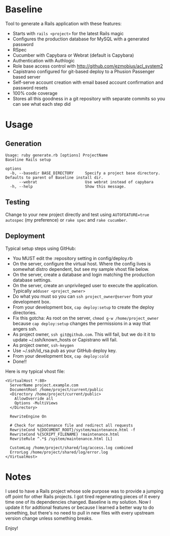 Baseline
========

Tool to generate a Rails application with these features:

* Starts with `rails <project>` for the latest Rails magic
* Configures the production database for MySQL with a generated password
* RSpec
* Cucumber with Capybara or Webrat (default is Capybara)
* Authentication with Authlogic
* Role base access control with http://github.com/ezmobius/acl_system2
* Capistrano configured for git-based deploy to a Phusion Passenger based server
* Self-serve account creation with email based account confirmation and password resets
* 100% code coverage
* Stores all this goodness in a git repository with separate commits so you can see what each step did

# Usage

## Generation

    Usage: ruby generate.rb [options] ProjectName
    Baseline Rails setup

    options
      -b, --basedir BASE_DIRECTORY     Specify a project base directory. Defaults to parent of Baseline install dir.
          --webrat                     Use webrat instead of capybara
      -h, --help                       Show this message.

## Testing

Change to your new project directly and test using `AUTOFEATURE=true autospec` (my preference) or `rake spec` and `rake cucumber`.

## Deployment

Typical setup steps using GitHub:

* You MUST edit the :repository setting in config/deploy.rb
* On the server, configure the virtual host. Where the config lives is somewhat distro dependent, but see my sample vhost file below.
* On the server, create a database and login matching the production database settings.
* On the server, create an unprivileged user to execute the application. Typically `adduser <project_owner>`
* Do what you must so you can `ssh project_owner@server` from your development box.
* From your development box, `cap deploy:setup` to create the deploy directories.
* Fix this gotcha: As root on the server, `chmod g-w /home/project_owner` because `cap deploy:setup` changes the permissions in a way that angers ssh.
* As project owner, `ssh git@github.com`. This will fail, but we do it it to update ~/.ssh/known_hosts or Capistrano will fail.
* As project owner, `ssh-keygen`
* Use ~/.ssh/id_rsa.pub as your GitHub deploy key.
* From your development box, `cap deploy:cold`
* Done!!

Here is my typical vhost file:

    <VirtualHost *:80>
      ServerName project.example.com
      DocumentRoot /home/project/current/public
      <Directory /home/project/current/public>
        AllowOverride all
        Options -MultiViews
      </Directory>

      RewriteEngine On

      # Check for maintenance file and redirect all requests
      RewriteCond %{DOCUMENT_ROOT}/system/maintenance.html -f
      RewriteCond %{SCRIPT_FILENAME} !maintenance.html
      RewriteRule ^.*$ /system/maintenance.html [L]

      CustomLog /home/project/shared/log/access.log combined
      ErrorLog /home/project/shared/log/error.log
    </VirtualHost>

# Notes

I used to have a Rails project whose sole purpose was to provide a jumping off point for other Rails projects. I got tired regenerating pieces of it every time one of its dependencies changed. Baseline is my solution. Now I update it for addtional features or because I learned a better way to do something, but there's no need to pull in new files with every upstream version change unless something breaks.

Enjoy!
